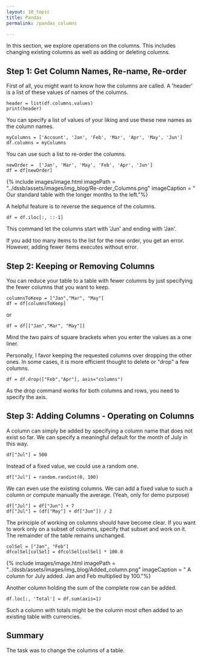 ```yaml
---
layout: 10_topic
title: Pandas
permalink: /pandas_columns

---
```


In this section, we explore operations on the columns. This includes changing existing columns as well as adding or deleting columns.

## Step 1: Get Column Names, Re-name, Re-order

First of all, you might want to know how the columns are called.
A 'header' is a list of these values of names of the columns.

>
    header = list(df.columns.values)
    print(header)

You can specify a list of values of your liking and use these new names as the column names.

>
    myColumns = ['Account', 'Jan', 'Feb', 'Mar', 'Apr', 'May', 'Jun']
    df.columns = myColumns

You can use such a list to re-order the columns.
>
    newOrder =  ['Jan', 'Mar', 'May', 'Feb', 'Apr', 'Jun']
    df = df[newOrder]

{% include images/image.html imagePath = "../dssb/assets/images/img_blog/Re-order_Columns.png" imageCaption = "
Our standard table with the longer months to the left."%}

A helpful feature is to reverse the sequence of the columns. 
>
    df = df.iloc[:, ::-1]

This command let the columns start with 'Jun' and ending with 'Jan'.

If you add too many items to the list for the new order, you get an error. However, adding fewer items executes without error.


## Step 2: Keeping or Removing Columns

You can reduce your table to a table with fewer columns by just specifying the fewer columns that you want to keep.

>
    columnsToKeep = ["Jan","Mar", "May"]
    df = df[columnsToKeep]
or
>
    df = df[["Jan","Mar", "May"]]

Mind the two pairs of square brackets when you enter the values as a one liner.

Personally, I favor keeping the requested columns over dropping the other ones. In some cases, it is more efficient thought to delete or "drop" a few columns.

>
    df = df.drop(["Feb","Apr"], axis="columns")

As the drop command works for both columns and rows, you need to specify the axis.

## Step 3: Adding Columns - Operating on Columns

A column can simply be added by specifying a column name that does not exist so far.
We can specify a meaningful default for the month of July in this way.

>
    df["Jul"] = 500

Instead of a fixed value, we could use a random one.
>
    df["Jul"] = random.randint(0, 100)

We can even use the existing columns. We can add a fixed value to such a column or compute manually the average. (Yeah, only for demo purpose)
>
    df["Jul"] = df["Jun"] + 7 
    df["Jul"] = (df["May"] + df["Jun"]) / 2

The principle of working on columns should have become clear.
If you want to work only on a subset of columns, specify that subset and work on it. The remainder of the table remains unchanged.
>
    colSel = ["Jan", "Feb"]
    dfcolSel[colSel] = dfcolSel[colSel] * 100.0

{% include images/image.html imagePath = "../dssb/assets/images/img_blog/Added_column.png" imageCaption = "
A column for July added. Jan and Feb multiplied by 100."%}

Another column holding the sum of the complete row can be added.

>
    df.loc[:, 'Total'] = df.sum(axis=1) 

Such a column with totals might be the column most often added to an existing table with currencies.

## Summary

The task was to change the columns of a table.

